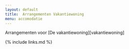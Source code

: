 ```yaml
---
layout: default
title:  Arrangementen Vakantiewoning
menu: accomodatie
---
```


Arrangementen voor [De vakantiewoning][vakantiewoning]

{% include links.md %}
